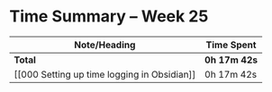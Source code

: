 # Time Summary – Week 25

| Note/Heading | Time Spent |
|--------------|------------|
| **Total** | **0h 17m 42s** |
| [[000 Setting up time logging in Obsidian]] | 0h 17m 42s |

